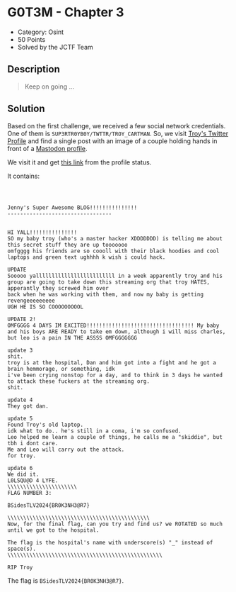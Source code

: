 # G0T3M - Chapter 3

 * Category: Osint
 * 50 Points
 * Solved by the JCTF Team

## Description

> Keep on going ...

## Solution

Based on the first challenge, we received a few social network credentials. One of them
is `SUP3RTR0YB0Y/TWTTR/TROY_CARTMAN`. So, we visit [Troy's Twitter Profile](https://twitter.com/SUP3RTR0YB0Y)
and find a single post with an image of a couple holding hands in front of a 
[Mastodon profile](https://mastodon.social/@J3nnyL0v3sTr0y).

We visit it and get [this link](https://pst.innomi.net/paste/vrq3j86kqwddnxcy82cv3pdm) from the profile status.

It contains:

```



Jenny's Super Awesome BLOG!!!!!!!!!!!!!!!
---------------------------------


HI YALL!!!!!!!!!!!!!!!
SO my baby troy (who's a master hacker XDDDDDDD) is telling me about this secret stuff they are up tooooooo
omfgggg his friends are so coooll with their black hoodies and cool laptops and green text ughhhh k wish i could hack.

UPDATE
Sooooo yalllllllllllllllllllllllll in a week apparently troy and his group are going to take down this streaming org that troy HATES, apperantly they screwed him over
back when he was working with them, and now my baby is getting revengeeeeeeeee
UGH HE IS SO COOOOOOOOOL

UPDATE 2!
OMFGGGG 4 DAYS IM EXCITED!!!!!!!!!!!!!!!!!!!!!!!!!!!!!!!!!! My baby and his boys ARE READY to take em down, although i will miss charles, but leo is a pain IN THE ASSSS OMFGGGGGGG

update 3
shit.
troy is at the hospital, Dan and him got into a fight and he got a brain hemmorage, or something, idk
i've been crying nonstop for a day, and to think in 3 days he wanted to attack these fuckers at the streaming org.
shit.

update 4
They got dan.

update 5
Found Troy's old laptop.
idk what to do.. he's still in a coma, i'm so confused.
Leo helped me learn a couple of things, he calls me a "skiddie", but tbh i dont care.
Me and Leo will carry out the attack.
for troy.

update 6
We did it.
L0LSQU@D 4 LYFE.
\\\\\\\\\\\\\\\\\\\\\\
FLAG NUMBER 3:

BSidesTLV2024{BR0K3NH3@R7}

\\\\\\\\\\\\\\\\\\\\\\\\\\\\\\\\\\\\\\\\\\\\\
Now, for the final flag, can you try and find us? we ROTATED so much until we got to the hospital.

The flag is the hospital's name with underscore(s) "_" instead of space(s). 
\\\\\\\\\\\\\\\\\\\\\\\\\\\\\\\\\\\\\\\\\\\\\\\\\

RIP Troy

```

The flag is `BSidesTLV2024{BR0K3NH3@R7}`.